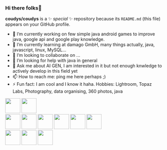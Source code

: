 ### Hi there folks👋


**coudys/coudys** is a ✨ _special_ ✨ repository because its `README.md` (this file) appears on your GitHub profile.


- 🔭 I’m currently working on few simple java android games to improve java, google api and google play knowledge.
- 🌱 I’m currently learning at damago GmbH, many things actually, java, javascript, linux, MySQL...
- 👯 I’m looking to collaborate on ...
- 🤔 I’m looking for help with java in general
- 💬 Ask me about AI GEN, I am interested in it but not enough knwledge to actively develop in this field yet
- 📫 How to reach me: ping me here perhaps ;)
- ⚡ Fun fact: I am cool and I know it haha.
Hobbies: Lightroom, Topaz Labs, Photography, data organising, 360 photos, java


<div>
<img src="https://cdn.jsdelivr.net/npm/devicon/icons/java/java-original.svg" width="48" height="48"/>
<img src="https://cdn.jsdelivr.net/npm/devicon/icons/javascript/javascript-original.svg"width="48" height="48" />
<!--<img src="https://cdn.jsdelivr.net/npm/devicon/icons/kotlin/kotlin-original.svg" width="48" height="48"/>
<img src="https://cdn.jsdelivr.net/npm/devicon/icons/csharp/csharp-original.svg" width="48" height="48"/>

<img src="https://cdn.jsdelivr.net/npm/devicon/icons/dart/dart-original.svg" width="48" height="48" />
<img src="https://cdn.jsdelivr.net/npm/devicon/icons/flutter/flutter-original.svg" width="48" height="48" />
-->
</div>
<div>
<img src="https://cdn.jsdelivr.net/npm/devicon/icons/html5/html5-original.svg" width="48" height="48"/>
<img src="https://cdn.jsdelivr.net/npm/devicon/icons/css3/css3-original.svg" width="48" height="48"/>
<img src="https://cdn.jsdelivr.net/npm/devicon/icons/bash/bash-original.svg" width="48" height="48"/>
<img src="https://cdn.jsdelivr.net/npm/devicon/icons/vim/vim-original.svg" width="48" height="48"/>
<img src="https://cdn.jsdelivr.net/npm/devicon/icons/git/git-original.svg" width="48" height="48"/>
<img src="https://cdn.jsdelivr.net/npm/devicon/icons/mysql/mysql-original.svg" width="48" height="48"/>
<!--
<img src="https://cdn.jsdelivr.net/npm/devicon/icons/docker/docker-original.svg" width="48" height="48"/>
<img src="https://cdn.jsdelivr.net/npm/devicon/icons/postgresql/postgresql-original.svg" width="48" height="48"/>
-->
</div>
<div>
<img src="https://cdn.jsdelivr.net/npm/devicon/icons/windows8/windows8-original.svg" width="48" height="48"/>
<img src="https://cdn.jsdelivr.net/npm/devicon/icons/linux/linux-original.svg" width="48" height="48"/>
<img src="https://cdn.jsdelivr.net/npm/devicon/icons/android/android-original.svg" width="48" height="48"/>
<!--
  <img src="https://cdn.jsdelivr.net/npm/devicon/icons/apple/apple-original.svg" width="48" height="48"/>
-->
</div>
